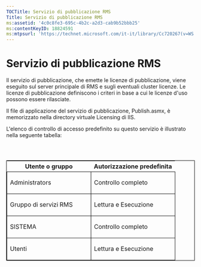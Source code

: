 ```yaml
---
TOCTitle: Servizio di pubblicazione RMS
Title: Servizio di pubblicazione RMS
ms:assetid: '4c0c8fe3-695c-4b2c-a2d3-cab9b52bbb25'
ms:contentKeyID: 18824591
ms:mtpsurl: 'https://technet.microsoft.com/it-it/library/Cc720267(v=WS.10)'
---
```


Servizio di pubblicazione RMS
=============================

Il servizio di pubblicazione, che emette le licenze di pubblicazione, viene eseguito sul server principale di RMS e sugli eventuali cluster licenze. Le licenze di pubblicazione definiscono i criteri in base a cui le licenze d'uso possono essere rilasciate.

Il file di applicazione del servizio di pubblicazione, Publish.asmx, è memorizzato nella directory virtuale Licensing di IIS.

L'elenco di controllo di accesso predefinito su questo servizio è illustrato nella seguente tabella:

###  

<p> </p>
<table style="border:1px solid black;">
<colgroup>
<col width="50%" />
<col width="50%" />
</colgroup>
<thead>
<tr class="header">
<th>Utente o gruppo</th>
<th>Autorizzazione predefinita</th>
</tr>
</thead>
<tbody>
<tr class="odd">
<td style="border:1px solid black;"><p>Administrators</p></td>
<td style="border:1px solid black;"><p>Controllo completo</p></td>
</tr>  
<tr class="even">
<td style="border:1px solid black;"><p>Gruppo di servizi RMS</p></td>
<td style="border:1px solid black;"><p>Lettura e Esecuzione</p></td>
</tr>  
<tr class="odd">
<td style="border:1px solid black;"><p>SISTEMA</p></td>
<td style="border:1px solid black;"><p>Controllo completo</p></td>
</tr>  
<tr class="even">
<td style="border:1px solid black;"><p>Utenti</p></td>
<td style="border:1px solid black;"><p>Lettura e Esecuzione</p></td>
</tr>  
</tbody>  
</table>
